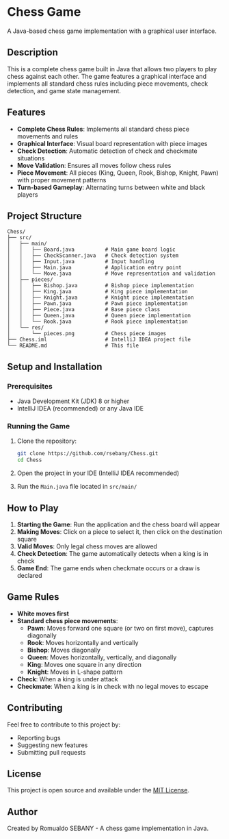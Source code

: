 # Chess Game

A Java-based chess game implementation with a graphical user interface.

## Description

This is a complete chess game built in Java that allows two players to play chess against each other. The game features a graphical interface and implements all standard chess rules including piece movements, check detection, and game state management.

## Features

- **Complete Chess Rules**: Implements all standard chess piece movements and rules
- **Graphical Interface**: Visual board representation with piece images
- **Check Detection**: Automatic detection of check and checkmate situations
- **Move Validation**: Ensures all moves follow chess rules
- **Piece Movement**: All pieces (King, Queen, Rook, Bishop, Knight, Pawn) with proper movement patterns
- **Turn-based Gameplay**: Alternating turns between white and black players

## Project Structure

```
Chess/
├── src/
│   ├── main/
│   │   ├── Board.java          # Main game board logic
│   │   ├── CheckScanner.java   # Check detection system
│   │   ├── Input.java          # Input handling
│   │   ├── Main.java           # Application entry point
│   │   └── Move.java           # Move representation and validation
│   ├── pieces/
│   │   ├── Bishop.java         # Bishop piece implementation
│   │   ├── King.java           # King piece implementation
│   │   ├── Knight.java         # Knight piece implementation
│   │   ├── Pawn.java           # Pawn piece implementation
│   │   ├── Piece.java          # Base piece class
│   │   ├── Queen.java          # Queen piece implementation
│   │   └── Rook.java           # Rook piece implementation
│   └── res/
│       └── pieces.png          # Chess piece images
├── Chess.iml                   # IntelliJ IDEA project file
└── README.md                   # This file
```

## Setup and Installation

### Prerequisites

- Java Development Kit (JDK) 8 or higher
- IntelliJ IDEA (recommended) or any Java IDE

### Running the Game

1. Clone the repository:
   ```bash
   git clone https://github.com/rsebany/Chess.git
   cd Chess
   ```

2. Open the project in your IDE (IntelliJ IDEA recommended)

3. Run the `Main.java` file located in `src/main/`

## How to Play

1. **Starting the Game**: Run the application and the chess board will appear
2. **Making Moves**: Click on a piece to select it, then click on the destination square
3. **Valid Moves**: Only legal chess moves are allowed
4. **Check Detection**: The game automatically detects when a king is in check
5. **Game End**: The game ends when checkmate occurs or a draw is declared

## Game Rules

- **White moves first**
- **Standard chess piece movements**:
  - **Pawn**: Moves forward one square (or two on first move), captures diagonally
  - **Rook**: Moves horizontally and vertically
  - **Bishop**: Moves diagonally
  - **Queen**: Moves horizontally, vertically, and diagonally
  - **King**: Moves one square in any direction
  - **Knight**: Moves in L-shape pattern
- **Check**: When a king is under attack
- **Checkmate**: When a king is in check with no legal moves to escape

## Contributing

Feel free to contribute to this project by:
- Reporting bugs
- Suggesting new features
- Submitting pull requests

## License

This project is open source and available under the [MIT License](LICENSE).

## Author

Created by Romualdo SEBANY - A chess game implementation in Java. 
